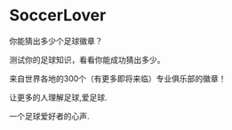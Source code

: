 # SoccerLover
你能猜出多少个足球徽章？

测试你的足球知识，看看你能成功猜出多少。

来自世界各地的300个（有更多即将来临）专业俱乐部的徽章！

让更多的人理解足球,爱足球.

一个足球爱好者的心声.
